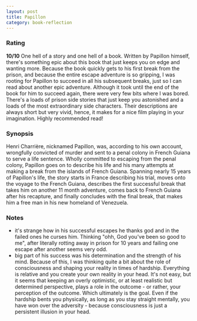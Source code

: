 ```yaml
---
layout: post
title: Papillon
category: book-reflection
---
```


### Rating
**10/10** One hell of a story and one hell of a book. Written by Papillon himself, there's something epic about this book that just keeps you on edge and wanting more. Because the book quickly gets to his first break from the prison, and because the entire escape adventure is so gripping, I was rooting for Papillon to succeed in all his subsequent breaks, just so I can read about another epic adventure. Although it took until the end of the book for him to succeed again, there were very few bits where I was bored. There's a loads of prison side stories that just keep you astonished and a loads of the most extraordinary side characters. Their descriptions are always short but very vivid, hence, it makes for a nice film playing in your imagination. Highly recommended read!

### Synopsis
Henri Charrière, nicknamed Papillon, was, according to his own account, wrongfully convicted of murder and sent to a penal colony in French Guiana to serve a life sentence. Wholly committed to escaping from the penal colony, Papillon goes on to describe his life and his many attempts at making a break from the islands of French Guiana. Spanning nearly 15 years of Papillon's life, the story starts in France describing his trial, moves onto the voyage to the French Guiana, describes the first successful break that takes him on another 11 month adventure, comes back to French Guiana after his recapture, and finally concludes with the final break, that makes him a free man in his new homeland of Venezuela.

### Notes
- it's strange how in his successful escapes he thanks god and in the failed ones he curses him. Thinking "ohh, God you've been so good to me", after literally rotting away in prison for 10 years and failing one escape after another seems very odd.
- big part of his success was his determination and the strength of his mind. Because of this, I was thinking quite a bit about the role of consciousness and shaping your reality in times of hardship. Everything is relative and you create your own reality in your head. It's not easy, but it seems that keeping an overly optimistic, or at least realistic but determined perspective, plays a role in the outcome - or rather, your perception of the outcome. Which ultimately is the goal. Even if the hardship bents you physically, as long as you stay straight mentally, you have won over the adversity - because consciousness is just a persistent illusion in your head.